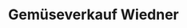---
title: "Gemüseverkauf Wiedner"
url: /edelsbach-bei-feldbach/gemueseverkauf-wiedner/
shop: Gemüse & Obst
---